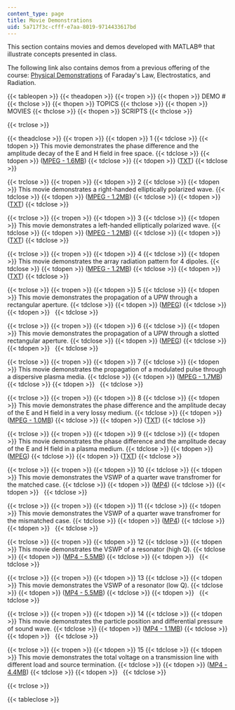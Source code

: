 ```yaml
---
content_type: page
title: Movie Demonstrations
uid: 5a717f3c-cfff-e7aa-8019-9714433617bd
---
```


This section contains movies and demos developed with MATLAB® that illustrate concepts presented in class.

The following link also contains demos from a previous offering of the course: [Physical Demonstrations](http://web.mit.edu/jbelcher/www/anim.html) of Faraday's Law, Electrostatics, and Radiation.

{{< tableopen >}}
{{< theadopen >}}
{{< tropen >}}
{{< thopen >}}
DEMO #
{{< thclose >}}
{{< thopen >}}
TOPICS
{{< thclose >}}
{{< thopen >}}
MOVIES
{{< thclose >}}
{{< thopen >}}
SCRIPTS
{{< thclose >}}

{{< trclose >}}

{{< theadclose >}}
{{< tropen >}}
{{< tdopen >}}
1
{{< tdclose >}}
{{< tdopen >}}
This movie demonstrates the phase difference and the amplitude decay of the E and H field in free space.
{{< tdclose >}}
{{< tdopen >}}
([MPEG - 1.6MB](/ans7870/6/6.013/f02/freespace.mpeg))
{{< tdclose >}}
{{< tdopen >}}
([TXT](/courses/electrical-engineering-and-computer-science/6-013-electromagnetics-and-applications-spring-2009/movie-demonstrations/media.m.txt))
{{< tdclose >}}

{{< trclose >}}
{{< tropen >}}
{{< tdopen >}}
2
{{< tdclose >}}
{{< tdopen >}}
This movie demonstrates a right-handed elliptically polarized wave.
{{< tdclose >}}
{{< tdopen >}}
([MPEG - 1.2MB](/ans7870/6/6.013/f02/RHEP.mpeg))
{{< tdclose >}}
{{< tdopen >}}
([TXT](/courses/electrical-engineering-and-computer-science/6-013-electromagnetics-and-applications-spring-2009/movie-demonstrations/array.m.txt))
{{< tdclose >}}

{{< trclose >}}
{{< tropen >}}
{{< tdopen >}}
3
{{< tdclose >}}
{{< tdopen >}}
This movie demonstrates a left-handed elliptically polarized wave.
{{< tdclose >}}
{{< tdopen >}}
([MPEG - 1.2MB](/ans7870/6/6.013/f02/LHEP.mpeg))
{{< tdclose >}}
{{< tdopen >}}
([TXT](/courses/electrical-engineering-and-computer-science/6-013-electromagnetics-and-applications-spring-2009/movie-demonstrations/array.m.txt))
{{< tdclose >}}

{{< trclose >}}
{{< tropen >}}
{{< tdopen >}}
4
{{< tdclose >}}
{{< tdopen >}}
This movie demonstrates the array radiation pattern for 4 dipoles.
{{< tdclose >}}
{{< tdopen >}}
([MPEG - 1.2MB](/ans7870/6/6.013/f02/4dipoles.mpeg))
{{< tdclose >}}
{{< tdopen >}}
([TXT](/courses/electrical-engineering-and-computer-science/6-013-electromagnetics-and-applications-spring-2009/movie-demonstrations/array.m.txt))
{{< tdclose >}}

{{< trclose >}}
{{< tropen >}}
{{< tdopen >}}
5
{{< tdclose >}}
{{< tdopen >}}
This movie demonstrates the propagation of a UPW through a rectangular aperture.
{{< tdclose >}}
{{< tdopen >}}
([MPEG](/ans7870/6/6.013/f02/diffract.mpeg))
{{< tdclose >}}
{{< tdopen >}}
 
{{< tdclose >}}

{{< trclose >}}
{{< tropen >}}
{{< tdopen >}}
6
{{< tdclose >}}
{{< tdopen >}}
This movie demonstrates the propagation of a UPW through a slotted rectangular aperture.
{{< tdclose >}}
{{< tdopen >}}
([MPEG](/ans7870/6/6.013/f02/diffract2.mpeg))
{{< tdclose >}}
{{< tdopen >}}
 
{{< tdclose >}}

{{< trclose >}}
{{< tropen >}}
{{< tdopen >}}
7
{{< tdclose >}}
{{< tdopen >}}
This movie demonstrates the propagation of a modulated pulse through a dispersive plasma media.
{{< tdclose >}}
{{< tdopen >}}
([MPEG - 1.7MB](/ans7870/6/6.013/f02/dispersion.mpg))
{{< tdclose >}}
{{< tdopen >}}
 
{{< tdclose >}}

{{< trclose >}}
{{< tropen >}}
{{< tdopen >}}
8
{{< tdclose >}}
{{< tdopen >}}
This movie demonstrates the phase difference and the amplitude decay of the E and H field in a very lossy medium.
{{< tdclose >}}
{{< tdopen >}}
([MPEG - 1.0MB](/ans7870/6/6.013/f02/lossy.mpeg))
{{< tdclose >}}
{{< tdopen >}}
([TXT](/courses/electrical-engineering-and-computer-science/6-013-electromagnetics-and-applications-spring-2009/movie-demonstrations/media.m.txt))
{{< tdclose >}}

{{< trclose >}}
{{< tropen >}}
{{< tdopen >}}
9
{{< tdclose >}}
{{< tdopen >}}
This movie demonstrates the phase difference and the amplitude decay of the E and H field in a plasma medium.
{{< tdclose >}}
{{< tdopen >}}
([MPEG](/ans7870/6/6.013/f02/plasma.mpeg))
{{< tdclose >}}
{{< tdopen >}}
([TXT](/courses/electrical-engineering-and-computer-science/6-013-electromagnetics-and-applications-spring-2009/movie-demonstrations/media.m.txt))
{{< tdclose >}}

{{< trclose >}}
{{< tropen >}}
{{< tdopen >}}
10
{{< tdclose >}}
{{< tdopen >}}
This movie demonstrates the VSWP of a quarter wave transfromer for the matched case.
{{< tdclose >}}
{{< tdopen >}}
([MP4](/ans7870/6/6.013/f02/mat_50.mp4))
{{< tdclose >}}
{{< tdopen >}}
 
{{< tdclose >}}

{{< trclose >}}
{{< tropen >}}
{{< tdopen >}}
11
{{< tdclose >}}
{{< tdopen >}}
This movie demonstrates the VSWP of a quarter wave transfromer for the mismatched case.
{{< tdclose >}}
{{< tdopen >}}
([MP4](/ans7870/6/6.013/f02/mis_50.mp4))
{{< tdclose >}}
{{< tdopen >}}
 
{{< tdclose >}}

{{< trclose >}}
{{< tropen >}}
{{< tdopen >}}
12
{{< tdclose >}}
{{< tdopen >}}
This movie demonstrates the VSWP of a resonator (high Q).
{{< tdclose >}}
{{< tdopen >}}
([MP4 - 5.5MB](/ans7870/6/6.013/f02/high_q.mp4))
{{< tdclose >}}
{{< tdopen >}}
 
{{< tdclose >}}

{{< trclose >}}
{{< tropen >}}
{{< tdopen >}}
13
{{< tdclose >}}
{{< tdopen >}}
This movie demonstrates the VSWP of a resonator (low Q).
{{< tdclose >}}
{{< tdopen >}}
([MP4 - 5.5MB](/ans7870/6/6.013/f02/low_q.mp4))
{{< tdclose >}}
{{< tdopen >}}
 
{{< tdclose >}}

{{< trclose >}}
{{< tropen >}}
{{< tdopen >}}
14
{{< tdclose >}}
{{< tdopen >}}
This movie demonstrates the particle position and differential pressure of sound wave.
{{< tdclose >}}
{{< tdopen >}}
([MP4 - 1.1MB](/ans7870/6/6.013/f02/soundwave.mp4))
{{< tdclose >}}
{{< tdopen >}}
 
{{< tdclose >}}

{{< trclose >}}
{{< tropen >}}
{{< tdopen >}}
15
{{< tdclose >}}
{{< tdopen >}}
This movie demonstrates the total voltage on a transmission line with different load and source termination.
{{< tdclose >}}
{{< tdopen >}}
([MP4 - 4.4MB](/ans7870/6/6.013/f02/Tlines.mpeg))
{{< tdclose >}}
{{< tdopen >}}
 
{{< tdclose >}}

{{< trclose >}}

{{< tableclose >}}
